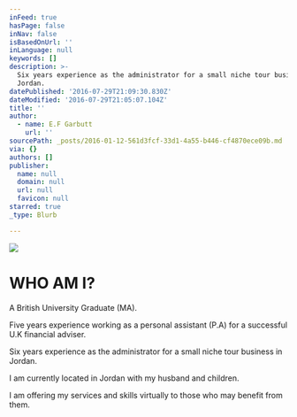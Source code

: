 ```yaml
---
inFeed: true
hasPage: false
inNav: false
isBasedOnUrl: ''
inLanguage: null
keywords: []
description: >-
  Six years experience as the administrator for a small niche tour business in
  Jordan. 
datePublished: '2016-07-29T21:09:30.830Z'
dateModified: '2016-07-29T21:05:07.104Z'
title: ''
author:
  - name: E.F Garbutt
    url: ''
sourcePath: _posts/2016-01-12-561d3fcf-33d1-4a55-b446-cf4870ece09b.md
via: {}
authors: []
publisher:
  name: null
  domain: null
  url: null
  favicon: null
starred: true
_type: Blurb

---
```

![](https://s3-us-west-2.amazonaws.com/the-grid-img/p/ce402d1de8f7495c849759402fd5f0ff16f93194.jpg)

# WHO AM I?

A British University Graduate (MA). 

Five years experience working as a personal assistant (P.A) for a successful U.K financial adviser.

Six years experience as the administrator for a small niche tour business in Jordan. 

I am currently located in Jordan with my husband and children. 

I am offering my services and skills virtually to those who may benefit from them.